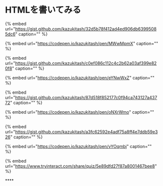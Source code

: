 # HTMLを書いてみる

{% embed url="https://gist.github.com/kazukitash/32d5b78f412ad4ed906db63995085dc6" caption="" %}

{% embed url="https://codepen.io/kazukitash/pen/MWwMpmX" caption="" %}

{% embed url="https://gist.github.com/kazukitash/c0ef086c112c4c2b62a03af399e820f8" caption="" %}

{% embed url="https://codepen.io/kazukitash/pen/eYNwWxZ" caption="" %}

{% embed url="https://gist.github.com/kazukitash/87d518f852177c0f94ca743127a43772" caption="" %}

{% embed url="https://codepen.io/kazukitash/pen/oNXrWmo" caption="" %}

{% embed url="https://gist.github.com/kazukitash/a3fc62592e4adf75a8ff4e7ddb59e326" caption="" %}

{% embed url="https://codepen.io/kazukitash/pen/vYOqmbj" caption="" %}

{% embed url="https://www.tryinteract.com/share/quiz/5e89dfd27f87a8001467bee8" %}

\*\*\*\*

